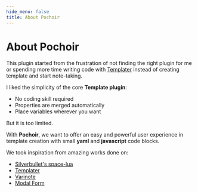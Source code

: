```yaml
---
hide_menu: false
title: About Pochoir
---
```

# About Pochoir

This plugin started from the frustration of not finding the right plugin for me or spending more time writing code with [Templater](https://silentvoid13.github.io/Templater/introduction.html) instead of creating template and start note-taking.

I liked the simplicity of the core **Template plugin**:
- No coding skill required
- Properties are merged automatically
- Place variables wherever you want

But it is too limited.

With **Pochoir**, we want to offer an easy and powerful user experience in template creation with small **yaml** and **javascript** code blocks.

We took inspiration from amazing works done on:
- [Silverbullet's space-lua](https://silverbullet.md/Space%20Lua)
- [Templater](https://github.com/SilentVoid13/Templater)
- [Varinote](https://github.com/gsarig/obsidian-varinote)
- [Modal Form](https://github.com/danielo515/obsidian-modal-form)

